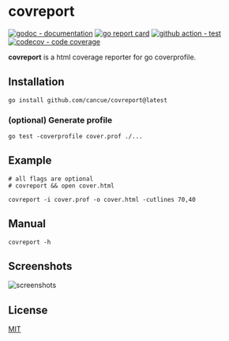 # covreport

[![godoc - documentation](https://godoc.org/github.com/cancue/covreport?status.svg)](https://pkg.go.dev/github.com/cancue/covreport)
[![go report card](https://goreportcard.com/badge/github.com/cancue/covreport)](https://goreportcard.com/report/github.com/cancue/covreport)
[![github action - test](https://github.com/cancue/covreport/workflows/test/badge.svg)](https://github.com/cancue/covreport/actions)
[![codecov - code coverage](https://img.shields.io/codecov/c/github/cancue/covreport.svg?style=flat-square)](https://codecov.io/gh/cancue/covreport)

**covreport** is a html coverage reporter for go coverprofile.

## Installation
```shell
go install github.com/cancue/covreport@latest
```

### (optional) Generate profile
```shell
go test -coverprofile cover.prof ./...
```

## Example
```shell
# all flags are optional
# covreport && open cover.html

covreport -i cover.prof -o cover.html -cutlines 70,40
```

## Manual
```shell
covreport -h
```

## Screenshots
![screenshots](https://github.com/cancue/covreport/assets/8125241/55f64fd0-a480-4865-853c-5738416dee18)

## License

[MIT](https://github.com/cancue/covreport/blob/master/LICENSE)
